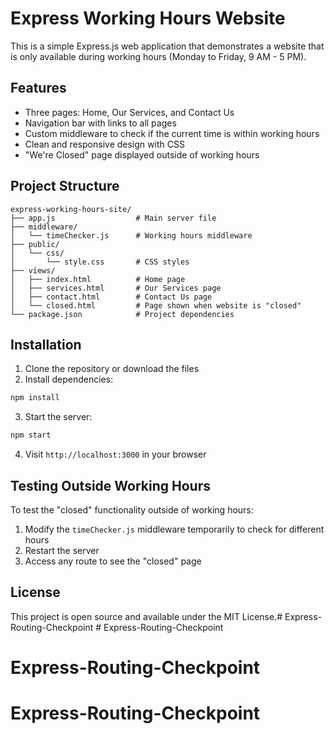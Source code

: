 # Express Working Hours Website

This is a simple Express.js web application that demonstrates a website that is only available during working hours (Monday to Friday, 9 AM - 5 PM).

## Features

- Three pages: Home, Our Services, and Contact Us
- Navigation bar with links to all pages
- Custom middleware to check if the current time is within working hours
- Clean and responsive design with CSS
- "We're Closed" page displayed outside of working hours

## Project Structure

```
express-working-hours-site/
├── app.js                  # Main server file
├── middleware/
│   └── timeChecker.js      # Working hours middleware
├── public/
│   └── css/
│       └── style.css       # CSS styles
├── views/
│   ├── index.html          # Home page
│   ├── services.html       # Our Services page
│   ├── contact.html        # Contact Us page
│   └── closed.html         # Page shown when website is "closed"
└── package.json            # Project dependencies
```

## Installation

1. Clone the repository or download the files
2. Install dependencies:

```bash
npm install
```

3. Start the server:

```bash
npm start
```

4. Visit `http://localhost:3000` in your browser

## Testing Outside Working Hours

To test the "closed" functionality outside of working hours:
1. Modify the `timeChecker.js` middleware temporarily to check for different hours
2. Restart the server
3. Access any route to see the "closed" page

## License

This project is open source and available under the MIT License.#   E x p r e s s - R o u t i n g - C h e c k p o i n t  
 # Express-Routing-Checkpoint
# Express-Routing-Checkpoint
# Express-Routing-Checkpoint

